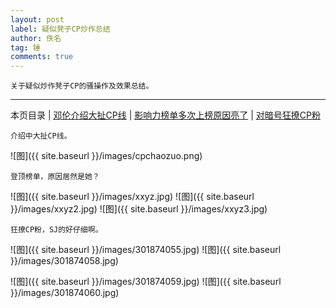 ```yaml
---
layout: post
label: 疑似凳子CP炒作总结
author: 佚名
tag: 锤
comments: true
---
```


    关于疑似炒作凳子CP的骚操作及效果总结。

---

本页目录 \| [邓伦介绍大扯CP线](#dxjja) \| [影响力榜单多次上榜原因亮了](#dxjjb) \| [对暗号狂撩CP粉](#dxjjc)


<a name="dxjja"></a>


    介绍中大扯CP线。

![图]({{ site.baseurl }}/images/cpchaozuo.png)

<a name="dxjjb"></a>

    登顶榜单，原因居然是她？


![图]({{ site.baseurl }}/images/xxyz.jpg)
![图]({{ site.baseurl }}/images/xxyz2.jpg)
![图]({{ site.baseurl }}/images/xxyz3.jpg)


<a name="dxjjc"></a>

    狂撩CP粉，SJ的好仔细啊。


![图]({{ site.baseurl }}/images/301874055.jpg)
![图]({{ site.baseurl }}/images/301874058.jpg)

![图]({{ site.baseurl }}/images/301874059.jpg)
![图]({{ site.baseurl }}/images/301874060.jpg)
